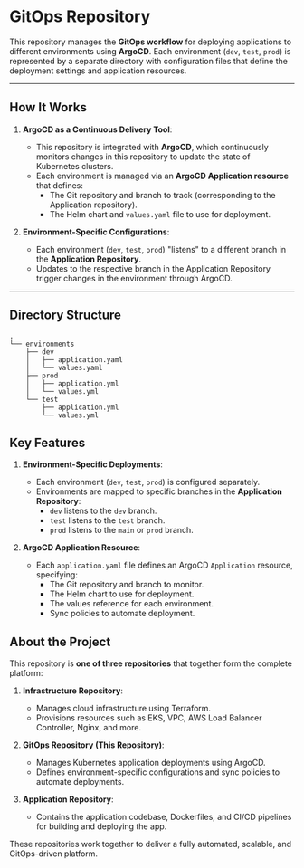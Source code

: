# GitOps Repository

This repository manages the **GitOps workflow** for deploying applications to different environments using **ArgoCD**. Each environment (`dev`, `test`, `prod`) is represented by a separate directory with configuration files that define the deployment settings and application resources.

---

## How It Works

1. **ArgoCD as a Continuous Delivery Tool**:
   - This repository is integrated with **ArgoCD**, which continuously monitors changes in this repository to update the state of Kubernetes clusters.
   - Each environment is managed via an **ArgoCD Application resource** that defines:
     - The Git repository and branch to track (corresponding to the Application repository).
     - The Helm chart and `values.yaml` file to use for deployment.

2. **Environment-Specific Configurations**:
   - Each environment (`dev`, `test`, `prod`) "listens" to a different branch in the **Application Repository**.
   - Updates to the respective branch in the Application Repository trigger changes in the environment through ArgoCD.

---

## Directory Structure
```plaintext
.
└── environments
    ├── dev
    │   ├── application.yaml
    │   └── values.yaml
    ├── prod
    │   ├── application.yml
    │   └── values.yml
    └── test
        ├── application.yml
        └── values.yml
```
## Key Features

1. **Environment-Specific Deployments**:
   - Each environment (`dev`, `test`, `prod`) is configured separately.
   - Environments are mapped to specific branches in the **Application Repository**:
     - `dev` listens to the `dev` branch.
     - `test` listens to the `test` branch.
     - `prod` listens to the `main` or `prod` branch.

2. **ArgoCD Application Resource**:
   - Each `application.yaml` file defines an ArgoCD `Application` resource, specifying:
     - The Git repository and branch to monitor.
     - The Helm chart to use for deployment.
     - The values reference for each environment.
     - Sync policies to automate deployment.
    
## About the Project

This repository is **one of three repositories** that together form the complete platform:

1. **Infrastructure Repository**:
   - Manages cloud infrastructure using Terraform.
   - Provisions resources such as EKS, VPC, AWS Load Balancer Controller, Nginx, and more.

2. **GitOps Repository (This Repository)**:
   - Manages Kubernetes application deployments using ArgoCD.
   - Defines environment-specific configurations and sync policies to automate deployments.

3. **Application Repository**:
   - Contains the application codebase, Dockerfiles, and CI/CD pipelines for building and deploying the app.

These repositories work together to deliver a fully automated, scalable, and GitOps-driven platform.


